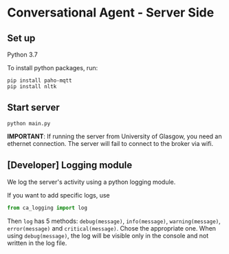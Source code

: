 # Conversational Agent - Server Side

## Set up

Python 3.7

To install python packages, run:
```shell
pip install paho-mqtt
pip install nltk
```

## Start server

```shell
python main.py
```

__IMPORTANT__: If running the server from University of Glasgow, you need an ethernet connection.
The server will fail to connect to the broker via wifi.

## [Developer] Logging module

We log the server's activity using a python logging module.

If you want to add specific logs, use 
```python 
from ca_logging import log
``` 
Then `log` has 5 methods: `debug(message)`, `info(message)`, `warning(message)`, `error(message)` and `critical(message)`. Chose the appropriate one. When using `debug(message)`, the log will be visible only in the console and not written in the log file. 
